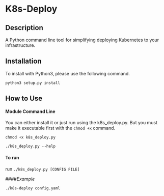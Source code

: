 # K8s-Deploy

## Description
A Python command line tool for simplifying deploying Kubernetes to your infrastructure.

## Installation
To install with Python3, please use the following command.
```
python3 setup.py install
```

## How to Use
#### Module Command Line
You can either install it or just run using the k8s_deploy.py. But you must make it executable first with the `chmod +x` command.

```
chmod +x k8s_deploy.py

./k8s_deploy.py --help
```
#### To run
run `./k8s_deploy.py [CONFIG FILE]`

####_Example_
```
./k8s-deploy config.yaml
```

